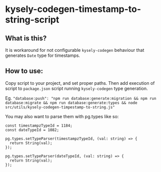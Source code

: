 # kysely-codegen-timestamp-to-string-script

## What is this?
It is workaround for not configurable `kysely-codegen` behaviour that generates `Date` type for timestamps.

## How to use:
Copy script to your project, and set proper paths. Then add execution of script to `package.json` script running `kysely-codegen` type generation. 

Eg. `"database:push": "npm run database:generate:migration && npm run database:migrate && npm run database:generate:types && node src/utils/kysely-codegen-timpestamp-to-string.js"`

You may also want to parse them with pg.types like so:
```
const timestampzTypeId = 1184;
const dateTypeId = 1082;

pg.types.setTypeParser(timestampzTypeId, (val: string) => {
  return String(val);
});

pg.types.setTypeParser(dateTypeId, (val: string) => {
  return String(val);
});
```
